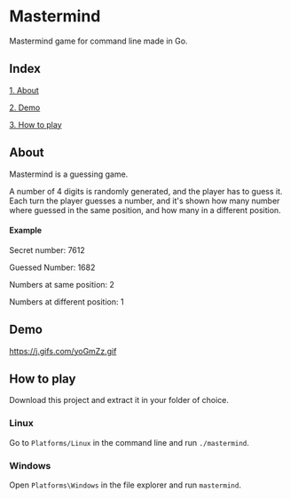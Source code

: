# Mastermind
Mastermind game for command line made in Go.

## Index

[1. About](#about)

[2. Demo](#demo)

[3. How to play](#play)


<a name="about"/>

## About

Mastermind is a guessing game.

A number of 4 digits is randomly generated, and the player has to guess it. Each turn the player guesses a number, and it's shown how many number where guessed in the same 
position, and how many in a different position.

#### Example

Secret number: 7612

Guessed Number: 1682

Numbers at same position: 2

Numbers at different position: 1

<a name="about"/>

## Demo

https://j.gifs.com/yoGmZz.gif

<a name="play"/>

## How to play

Download this project and extract it in your folder of choice.

### Linux

Go to `Platforms/Linux` in the command line and run `./mastermind`. 

### Windows

Open `Platforms\Windows` in the file explorer and run `mastermind`.
